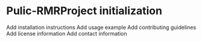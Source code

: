 # Pulic-RMRProject initialization
Add installation instructions
Add usage example
Add contributing guidelines
Add license information
Add contact information
